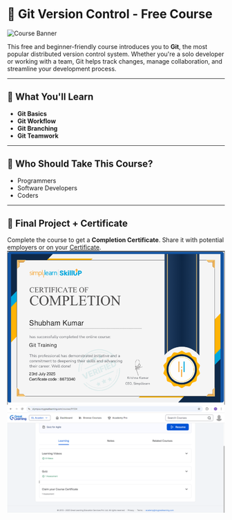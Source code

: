 # 🚀 Git Version Control - Free Course

![Course Banner](https://www.simplilearn.com/ice9/assets/skillup-logo-new.svgz) <!-- Replace with your image link -->

This free and beginner-friendly course introduces you to **Git**, the most popular distributed version control system. Whether you're a solo developer or working with a team, Git helps track changes, manage collaboration, and streamline your development process.

---

## 📘 What You'll Learn

- **Git Basics**  
- **Git Workflow**  
- **Git Branching**  
- **Git Teamwork**

---

## 🎯 Who Should Take This Course?

- Programmers  
- Software Developers  
- Coders  

---

## 🏁 Final Project + Certificate

Complete the course to get a **Completion Certificate**. Share it with potential employers or on your [Certificate](https://simpli-web.app.link/e/E9Zg8k1KeVb).
![Git Course Completion Certificate](https://github.com/Shubham2816/5219573_Shubham/blob/main/img1.PNG?raw=true)
![Git Course Completion Certificate](https://github.com/Shubham2816/5219573_Shubham/blob/master/SDLC/agile%20as%20beginners.PNG?raw=true)


